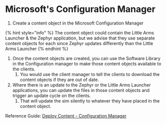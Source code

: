# Microsoft's Configuration Manager

1. Create a content object in the Microsoft Configuration Manager

{% hint style="info" %}
The content object could contain the Little Arms Launcher & the Zephyr application, but we advise that they use separate content objects for each since Zephyr updates differently than the Little Arms Launcher
{% endhint %}

1. Once the content objects are created, you can use the Software Library in the Configuration manager to make those content objects available to the clients.
   1. You would use the client manager to tell the clients to download the content objects if they are out of date.
2. Where there is an update to the Zephyr or the Little Arms Launcher applications, you can update the files in those content objects and trigger an update cycle on the clients.
   1. That will update the sim silently to whatever they have placed in the content object.

Reference Guide: [Deploy Content - Configuration Manager](https://learn.microsoft.com/en-us/mem/configmgr/core/servers/deploy/configure/deploy-and-manage-content)
